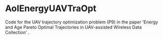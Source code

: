 # AoIEnergyUAVTraOpt
Code for the UAV trajectory optimization problem (P9) in the paper 'Energy and Age Pareto Optimal Trajectories in UAV-assisted Wireless Data Collection' .


